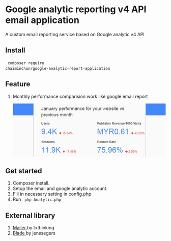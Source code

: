 # Google analytic reporting  v4 API email application

A custom email reporting service based on Google analytic v4 API

## Install
<code> composer require chaiminchun/google-analytic-report-application </code>

## Feature
1. Monthly performance comparision work like google email report

    ![image](./img/googleanalyticemail.png?raw=true "Title")
## Get started
1. Composer install.
2. Setup the email and google analytic account.
3. Fill in necessary setting in config.php 
4. Run <code> php Analytic.php </code>

## External library
1. <a href="https://github.com/txthinking/Mailer"> Mailer </a>by  txthinking
2. <a href="https://github.com/jenssegers/blade"> Blade </a>by jenssegers
